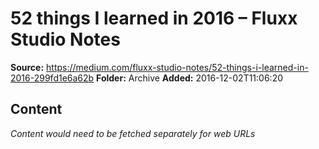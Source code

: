 # 52 things I learned in 2016 – Fluxx Studio Notes

**Source:** https://medium.com/fluxx-studio-notes/52-things-i-learned-in-2016-299fd1e6a62b
**Folder:** Archive
**Added:** 2016-12-02T11:06:20




## Content
*Content would need to be fetched separately for web URLs*
